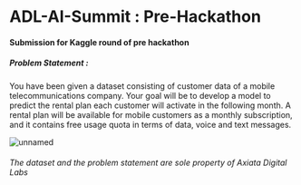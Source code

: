 # ADL-AI-Summit : Pre-Hackathon
#### Submission for Kaggle round of pre hackathon

##### Problem Statement :
You have been given a dataset consisting of customer data of a mobile telecommunications company. Your goal will be to develop a model to predict the rental plan each customer will activate in the following month. A rental plan will be available for mobile customers as a monthly subscription, and it contains free usage quota in terms of data, voice and text messages.

![unnamed](https://user-images.githubusercontent.com/22127351/133940245-fd40f1b0-d0f4-47ce-a912-7cf3b4c6216e.png)

###### The dataset and the problem statement are sole property of Axiata Digital Labs
